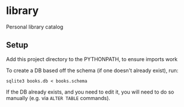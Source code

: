 # library
Personal library catalog

## Setup

Add this project directory to the PYTHONPATH, to ensure imports work

To create a DB based off the schema (if one doesn't already exist), run:

```
sqlite3 books.db < books.schema
```

If the DB already exists, and you need to edit it, you will need to do so
manually (e.g. via `ALTER TABLE` commands).